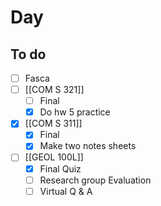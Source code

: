 

# Day 

## To do
- [ ] Fasca
- [ ] [[COM S 321]]
	- [ ] Final
	- [x] Do hw 5 practice
- [x] [[COM S 311]]
	- [x] Final
	- [x] Make two notes sheets
- [ ]  [[GEOL 100L]]
	- [x]  Final Quiz
	- [ ]  Research group Evaluation 
	- [ ]  Virtual Q & A 